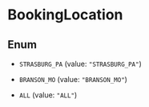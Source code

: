 

# BookingLocation

## Enum


* `STRASBURG_PA` (value: `"STRASBURG_PA"`)

* `BRANSON_MO` (value: `"BRANSON_MO"`)

* `ALL` (value: `"ALL"`)



